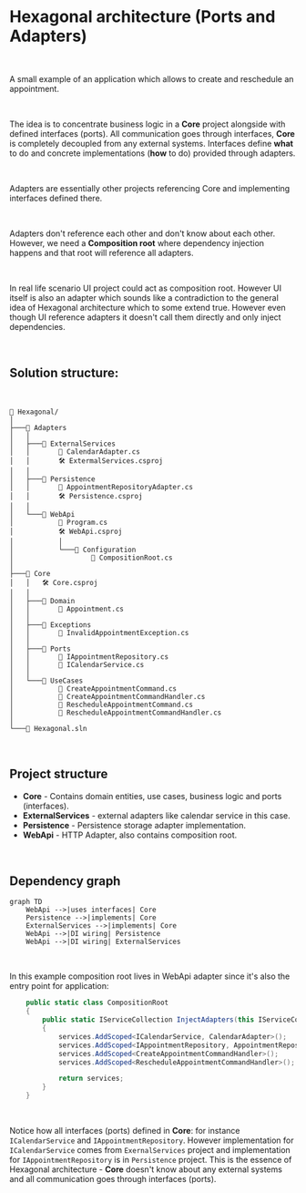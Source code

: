 ﻿# Hexagonal architecture (Ports and Adapters)

<br />

A small example of an application which allows to create and reschedule an appointment.

<br/>

The idea is to concentrate business logic in a **Core** project alongside with defined interfaces (ports). All communication goes through interfaces, **Core** is completely decoupled from any external systems. Interfaces define **what** to do and concrete implementations (**how** to do) provided through adapters.

<br/>

Adapters are essentially other projects referencing Core and implementing interfaces defined there.

<br/>

Adapters don't reference each other and don't know about each other. However, we need a **Composition root** where dependency injection happens and that root will reference all adapters.

<br/>

In real life scenario UI project could act as composition root. However UI itself is also an adapter which sounds like a contradiction to the general idea of Hexagonal architecture which to some extend true. However even though UI reference adapters it doesn't call them directly and only inject dependencies.

<br />

## Solution structure:

<br />

```
📁 Hexagonal/
│
├───📁 Adapters
│   │
│   ├───📁 ExternalServices
│   │       📄 CalendarAdapter.cs
│   │       🛠️ ExtermalServices.csproj
│   │
│   ├───📁 Persistence
│   │       📄 AppointmentRepositoryAdapter.cs
│   │       🛠️ Persistence.csproj
│   │
│   └───📁 WebApi
│           📄 Program.cs
│           🛠️ WebApi.csproj
│           │
│           └───📁 Configuration
│                   📄 CompositionRoot.cs
│
├───📁 Core
│   │   🛠️ Core.csproj
│   │
│   ├───📁 Domain
│   │       📄 Appointment.cs
│   │
│   ├───📁 Exceptions
│   │       📄 InvalidAppointmentException.cs
│   │
│   ├───📁 Ports
│   │       📄 IAppointmentRepository.cs
│   │       📄 ICalendarService.cs
│   │
│   └───📁 UseCases
│           📄 CreateAppointmentCommand.cs
│           📄 CreateAppointmentCommandHandler.cs
│           📄 RescheduleAppointmentCommand.cs
│           📄 RescheduleAppointmentCommandHandler.cs
│
└───📄 Hexagonal.sln
```
<br />

## Project structure

- **Core** - Contains domain entities, use cases, business logic and ports (interfaces).
- **ExternalServices** - external adapters like calendar service in this case.
- **Persistence** - Persistence storage adapter implementation.
- **WebApi** - HTTP Adapter, also contains composition root.

<br />

## Dependency graph

```mermaid
graph TD
    WebApi -->|uses interfaces| Core
    Persistence -->|implements| Core
    ExternalServices -->|implements| Core
    WebApi -->|DI wiring| Persistence
    WebApi -->|DI wiring| ExternalServices
```

<br />

In this example composition root lives in WebApi adapter since it's also the entry point for application:

```csharp
    public static class CompositionRoot
    {
        public static IServiceCollection InjectAdapters(this IServiceCollection services)
        {
            services.AddScoped<ICalendarService, CalendarAdapter>();
            services.AddScoped<IAppointmentRepository, AppointmentRepositoryAdapter>();
            services.AddScoped<CreateAppointmentCommandHandler>();
            services.AddScoped<RescheduleAppointmentCommandHandler>();

            return services;
        }
    }
```

<br />

Notice how all interfaces (ports) defined in **Core**: for instance ```ICalendarService``` and ```IAppointmentRepository```.
However implementation for ```ICalendarService``` comes from ```ExernalServices``` project and implementation for ```IAppointmentRepository``` is in ```Persistence``` project.
This is the essence of Hexagonal architecture - **Core** doesn't know about any external systems and all communication goes through interfaces (ports).
